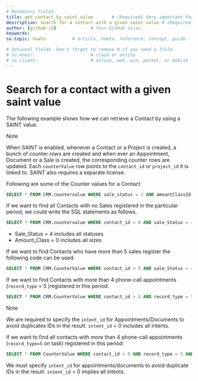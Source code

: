 ```yaml
---
# Mandatory fields.
title: get_contact_by_saint_value       # (Required) Very important for SEO. Intent in a unique string of 43-59 chars including spaces.
description: Search for a contact with a given saint value # (Required) Important for SEO. Recommended character length is 115-145 characters including spaces.
author: {github-id}             # Your GitHub alias.
keywords:
so.topic: howto          # article, howto, reference, concept, guide

# Optional fields. Don't forget to remove # if you need a field.
# so.envir:                     # cloud or onsite
# so.client:                    # online, web, win, pocket, or mobile
---
```


# Search for a contact with a given saint value

The following example shows how we can retrieve a Contact by using a SAINT value.

> [!NOTE]
> When SAINT is enabled, whenever a Contact or a Project is created, a bunch of counter rows are created and when ever an Appointment, Document or a Sale is created, the corresponding counter rows are updated. Each `counterValue` row points to the `contact_id` or `project_id` it is linked to. SAINT also requires a separate license.

Following are some of the Counter values for a Contact

```SQL
SELECT * FROM CRM.countervalue WHERE sale_status = 2 AND amountClassId = 0 AND totalReg > 2
```

If we want to find all Contacts with no Sales registered in the particular period, we could write the SQL statements as follows.

```SQL
SELECT * FROM CRM.countervalue WHERE contact_id > 0 AND sale_Status = 4 AND amountClassId = 0 AND totalRegInPeriod = 0
```

* Sale\_Status = 4 includes all statuses
* Amount\_Class = 0 includes all sizes

If we want to find Contacts who have more than 5 sales register the following code can be used.

```SQL
SELECT * FROM CRM.CounterValue WHERE contact_id > 0 AND sale_Status = 4 AND amountClassId = 0 AND totalReg > 5
```

If we want to find Contacts with more than 4 phone-call appointments (`record_type` = 5 )registered in this period.

```SQL
SELECT * FROM CRM.CounterValue WHERE contact_id > 0 AND record_type = 5 AND direction > 0 AND intent_id = 0 AND totalReg > 4
```

> [!NOTE]
> We are required to specify the `intent_id` for Appointments/Documents to avoid duplicates IDs in the result. `intent_id` = 0 includes all intents.

If we want to find all contacts with more than 4 phone-call appointments (`record_type=5` on task) registered in this period:

```SQL
SELECT * FROM CounterValue WHERE contact_id > 0 AND record_type = 5 AND direction > 0 AND intent_id = 0 AND totalReg > 4
```

We must specify `intent_id` for appointments/documents to avoid duplicate IDs in the result. `intent_id` = 0 implies all intents.
